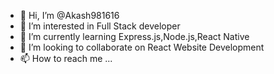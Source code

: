 - 👋 Hi, I’m @Akash981616
- 👀 I’m interested in Full Stack developer
- 🌱 I’m currently learning Express.js,Node.js,React Native
- 💞️ I’m looking to collaborate on React Website Development
- 📫 How to reach me ...

<!---
Akash981616/Akash981616 is a ✨ special ✨ repository because its `README.md` (this file) appears on your GitHub profile.
You can click the Preview link to take a look at your changes.
--->
